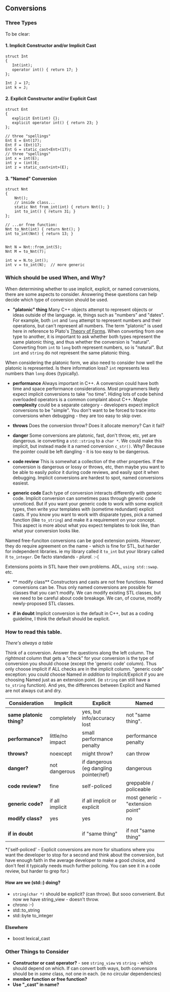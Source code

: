 ## Conversions

### Three Types

To be clear:

#### 1. Implicit Constructor and/or Implicit Cast

    struct Int
    {
       Int(int);
       operator int() { return 17; }
    };
    
    Int J = 17;
    int k = J;
    
#### 2. Explicit Constructor and/or Explicit Cast

    struct Ent
    {
       explicit Ent(int) {};
       explicit operator int() { return 23; }
    };
    
    // three "spellings"
    Ent E = Ent(17);
    Ent F = (Ent)17;
    Ent G = static_cast<Ent>(17);
    // three "spellings"
    int x = int(E);
    int y = (int)E;
    int z = static_cast<int>(E);

#### 3. "Named" Conversion

    struct Nnt
    {
        Nnt();
        // inside class...
        static Nnt from_int(int) { return Nnt(); }
        int to_int() { return 31; }
    };
    
    // ...or free function:
    Nnt to_Nnt(int) { return Nnt(); }
    int to_int(Nnt) { return 13; }
    
    
    Nnt N = Nnt::from_int(5);
    Nnt M = to_Nnt(7);
    
    int w = N.to_int();
    int v = to_int(N);  // more generic
    

### Which should be used When, and Why?

When determining whether to use implicit, explicit, or named conversions, there are some aspects to consider.  Answering these questions can help decide which type of conversion should be used.

- **"platonic" thing**  Many C++ objects attempt to represent objects or ideas outside of the language. ie, things such as "numbers" and "dates". For example, both `int` and `long` attempt to represent numbers and their operations, but can't represent all numbers.  The term "platonic" is used here in reference to Plato's [Theory of Forms](https://en.wikipedia.org/wiki/Theory_of_Forms).  When converting from one type to another, it is important to ask whether both types represent the same platonic thing, and thus whether the conversion is "natural". Converting from `int` to `long` both represent numbers, so is "natural".  But `int` and `string` do not represent the same platonic thing.

When considering the platonic form, we also need to consider how well the platonic is represented.  Is there information loss? `int` represents less numbers than `long` does (typically).

- **performance**  Always important in C++. A conversion could have both time and space performance considerations.  Most programmers likely expect implicit conversions to take "no time".  Hiding lots of code behind overloaded operators is a common complaint about C++.  Maybe **complexity** could be a separate category - developers expect implicit conversions to be "simple".  You don't want to be forced to trace into conversions when debugging - they are too easy to skip over.

- **throws** Does the conversion throw? Does it allocate memory?  Can it fail?

- **danger** Some conversions are platonic, fast, don't throw, etc, yet are dangerous. ie converting a `std::string` to a `char *`. We could make this implicit, but instead made it a named conversion `c_str()`.  Why? Because the pointer could be left dangling - it is too easy to be dangerous.

- **code review** This is somewhat a collection of the other properties.  If the conversion is dangerous or lossy or throws, etc, then maybe you want to be able to easily _police_ it during code reviews, and easily spot it when debugging.  Implicit conversions are hardest to spot, named conversions easiest.

- **generic code** Each type of conversion interacts differently with generic code. Implicit conversion can sometimes pass through generic code unnoticed.  But if you want your generic code to work with some explicit types, then write your templates with (sometime redundant) explicit casts.  If you know you want to work with disparate types, pick a named function (like `to_string`) and make it a requirement on your concept.  This aspect is more about what you expect templates to look like, than what your conversion looks like.

Named free-funciton conversions can be good extension points.
_However_, they do require agreement on the name - which is fine for STL, but harder for independent libraries.
ie my library called it `to_int` but your library called it `to_integer`. De facto standands - _plural_. :-(

Extensions points in STL have their own problems. ADL, `using std::swap`. etc.

- ** modify class** Constructors and casts are not free functions.  Named conversions can be. Thus only named conversions are possible for classes that you can't modify.  We can modify existing STL classes, but we need to be careful about code breakage. We can, of course, modify newly-proposed STL classes.

- **if in doubt** Implicit conversion is the default in C++, but as a coding guideline, I think the default should be explicit.


### How to read this table.

_There's always a table_

Think of a conversion.  Answer the questions along the left column.  The _rightmost_ column that gets a "check" for your conversion is the type of conversion you should choose (except the 'generic code' column).  Thus only choose implicit if ALL checks are in the implicit column.  "generic code" exception: you could choose Named _in addition to_ Implicit/Explicit if you are choosing Named just as an extension point. (ie `string` can still have a `to_string` function). And yes, the differences between Explicit and Named are not always cut and dry.

| **Consideration** | Implicit | Explicit  | Named |
| --- | --- | --- | --- |
| **same platonic thing?** | completely | yes, but info/accuracy lost | not "same thing". |
| **performance?** | little/no impact | small performance penalty |  performance penalty  |
| **throws?** | noexcept | might throw?  | can throw |
| **danger?** | not dangerous | if dangerous (eg dangling pointer/ref) | dangerous |
| **code review?** | fine | self-policed | greppable / policeable |
| **generic code?** | if all implicit | if all implicit or explicit  | most generic - "extension point"  |
| **modify class?** | yes | yes | no |
|  |  |  |  |
|  |  |  |  |
| **if in doubt** | | if "same thing"  | if not "same thing" |

*('self-policed' - Explicit conversions are more for situations where you want the developer to stop for a second and think about the conversion, but have enough faith in the average developer to make a good choice, and don't feel it typically needs much further policing. You can see it in a code review, but harder to grep for.)



#### How are we (std::) doing?
- `string(char *)` should be explicit? (can throw).  But sooo convenient.  But now we have string_view - doesn't throw.
- chrono :-)
- std::to_string
- std::byte to_integer

#### Elsewhere
- boost lexical_cast


### Other Things to Consider

- **Constructor or cast operator?** - see `string_view` vs `string` - which should depend on which. If can convert both ways, both conversions should be in _same_ class, not one in each. (ie no circular dependencies)
- **member function or free function?**
- **Use "_cast" in name?**
